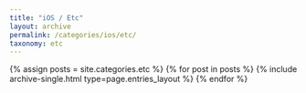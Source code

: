 ```yaml
---
title: "iOS / Etc"
layout: archive
permalink: /categories/ios/etc/
taxonomy: etc
---
```


{% assign posts = site.categories.etc %}
{% for post in posts %} {% include archive-single.html type=page.entries_layout %} {% endfor %}